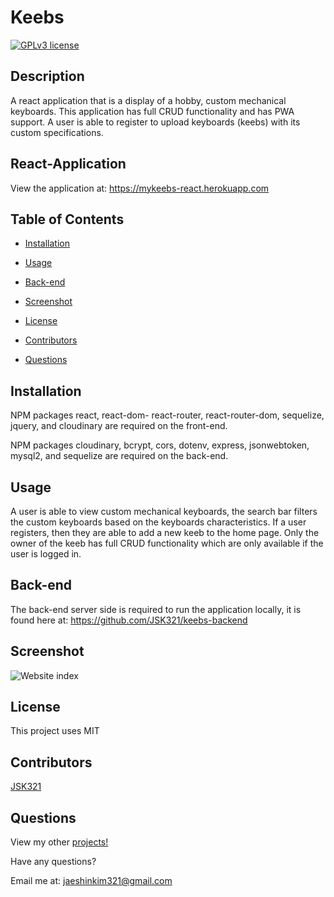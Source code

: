 # Keebs

[![GPLv3 license](https://img.shields.io/badge/License-MIT-blue.svg)](http://perso.crans.org/besson/LICENSE.html)

## Description
A react application that is a display of a hobby, custom mechanical keyboards. This application has full CRUD functionality and has PWA support. A user is able to register to upload keyboards (keebs) with its custom specifications.

## React-Application
View the application at: https://mykeebs-react.herokuapp.com
        
## Table of Contents
- [Installation](#installation)

- [Usage](#usage)

- [Back-end](#back-end)

- [Screenshot](#screenshot)

- [License](#license)

- [Contributors](#contributors)

- [Questions](#questions)

    
## Installation
NPM packages react, react-dom- react-router, react-router-dom, sequelize, jquery, and cloudinary are required on the front-end. 

NPM packages cloudinary, bcrypt, cors, dotenv, express, jsonwebtoken, mysql2, and sequelize are required on the back-end.

## Usage
A user is able to view custom mechanical keyboards, the search bar filters the custom keyboards based on the keyboards characteristics. If a user registers, then they are able to add a new keeb to the home page. Only the owner of the keeb has full CRUD functionality which are only available if the user is logged in.
        
## Back-end
The back-end server side is required to run the application locally, it is found here at: https://github.com/JSK321/keebs-backend

## Screenshot
![Website index](https://i.imgur.com/q7cYC9h.png)

## License
This project uses MIT

## Contributors
[JSK321](https://github.com/JSK321)

## Questions
View my other [projects!](https://github.com/JSK321?tab=repositories)

Have any questions?

Email me at: jaeshinkim321@gmail.com
